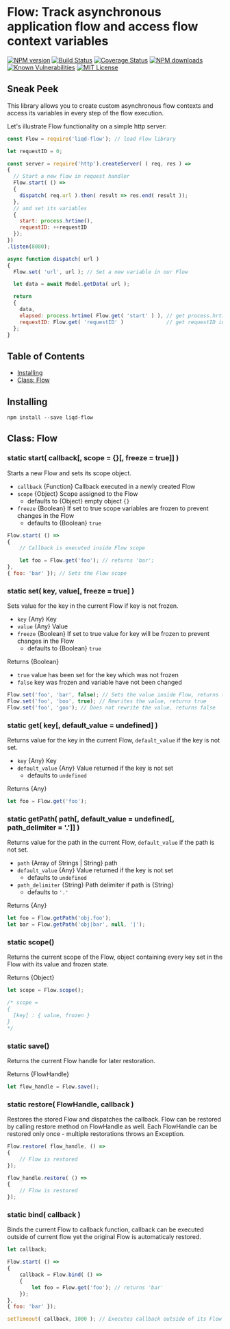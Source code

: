 # Flow: Track asynchronous application flow and access flow context variables

[![NPM version](https://img.shields.io/npm/v/@liqd-js/flow.svg)](https://img.shields.io/npm/v/@liqd-js/flow.svg)
[![Build Status](https://api.travis-ci.org/liqd-js/flow.svg?branch=master)](hhttps://api.travis-ci.org/liqd-js/flow.svg?branch=master)
[![Coverage Status](https://coveralls.io/repos/github/liqd-js/flow/badge.svg?branch=master)](https://coveralls.io/repos/github/liqd-js/flow/badge.svg?branch=master)
[![NPM downloads](https://img.shields.io/npm/dm/@liqd-js/flow.svg)](https://img.shields.io/npm/dm/@liqd-js/flow.svg)
[![Known Vulnerabilities](https://snyk.io/test/github/liqd-js/flow/badge.svg?targetFile=package.json)](https://snyk.io/test/github/liqd-js/flow/badge.svg?targetFile=package.json)
[![MIT License](https://img.shields.io/badge/license-MIT-blue.svg)](LICENSE)

## Sneak Peek

This library allows you to create custom asynchronous flow contexts and access its variables in every step of the flow execution.

Let's illustrate Flow functionality on a simple http server:

```js
const Flow = require('liqd-flow'); // load Flow library

let requestID = 0;

const server = require('http').createServer( ( req, res ) =>
{
  // Start a new flow in request handler
  Flow.start( () =>
  {
    dispatch( req.url ).then( result => res.end( result ));
  },
  // and set its variables
  {
    start: process.hrtime(),
    requestID: ++requestID
  });
})
.listen(8080);

async function dispatch( url )
{
  Flow.set( 'url', url ); // Set a new variable in our Flow

  let data = await Model.getData( url );

  return
  {
    data,
    elapsed: process.hrtime( Flow.get( 'start' ) ), // get process.hrtime() from the current Flow (server request handler)
    requestID: Flow.get( 'requestID' )              // get requestID incremented in the current Flow (server request handler)
  };
}
```

## Table of Contents

* [Installing](#installing)
* [Class: Flow](#class-flow)

## Installing

```
npm install --save liqd-flow
```

## Class: Flow

### static start( callback[, scope = {}[, freeze = true]] )

Starts a new Flow and sets its scope object.

- `callback` {Function} Callback executed in a newly created Flow
- `scope` {Object} Scope assigned to the Flow
	- defaults to {Object} empty object `{}`
- `freeze` {Boolean} If set to true scope variables are frozen to prevent changes in the Flow
	- defaults to {Boolean} `true`

```js
Flow.start( () =>
{
	// Callback is executed inside Flow scope

	let foo = Flow.get('foo'); // returns 'bar';
},
{ foo: 'bar' }); // Sets the Flow scope
```

### static set( key, value[, freeze = true] )

Sets value for the key in the current Flow if key is not frozen.

- `key` {Any} Key
- `value` {Any} Value
- `freeze` {Boolean} If set to true value for key will be frozen to prevent changes in the Flow
	- defaults to {Boolean} `true`

Returns {Boolean}
- `true` value has been set for the key which was not frozen
- `false` key was frozen and variable have not been changed

```js
Flow.set('foo', 'bar', false); // Sets the value inside Flow, returns true
Flow.set('foo', 'boo', true); // Rewrites the value, returns true
Flow.set('foo', 'goo'); // Does not rewrite the value, returns false
```

### static get( key[, default_value = undefined] )

Returns value for the key in the current Flow, `default_value` if the key is not set.

- `key` {Any} Key
- `default_value` {Any} Value returned if the key is not set
	- defaults to `undefined`

Returns {Any}

```js
let foo = Flow.get('foo');
```

### static getPath( path[, default_value = undefined[, path_delimiter = '.']] )

Returns value for the path in the current Flow, `default_value` if the path is not set.

- `path` {Array of Strings | String} path
- `default_value` {Any} Value returned if the key is not set
	- defaults to `undefined`
- `path_delimiter` {String} Path delimiter if path is {String}
	- defaults to `'.'`

Returns {Any}

```js
let foo = Flow.getPath('obj.foo');
let bar = Flow.getPath('obj|bar', null, '|');
```

### static scope()

Returns the current scope of the Flow, object containing every key set in the Flow with its value and frozen state.

Returns {Object}

```js
let scope = Flow.scope();

/* scope =
{
  [key] : { value, frozen }
}
*/
```

### static save()

Returns the current Flow handle for later restoration.

Returns {FlowHandle}

```js
let flow_handle = Flow.save();
```

### static restore( FlowHandle, callback )

Restores the stored Flow and dispatches the callback. Flow can be restored by calling restore method on FlowHandle as well. Each FlowHandle can be restored only once - multiple restorations throws an Exception.

```js
Flow.restore( flow_handle, () =>
{
	// Flow is restored
});
```

```js
flow_handle.restore( () =>
{
	// Flow is restored
});
```

### static bind( callback )

Binds the current Flow to callback function, callback can be executed outside of current flow yet the original Flow is automaticaly restored.

```js
let callback;

Flow.start( () =>
{
	callback = Flow.bind( () =>
	{
		let foo = Flow.get('foo'); // returns 'bar'
	});
},
{ foo: 'bar' });

setTimeout( callback, 1000 ); // Executes callback outside of its Flow
```

